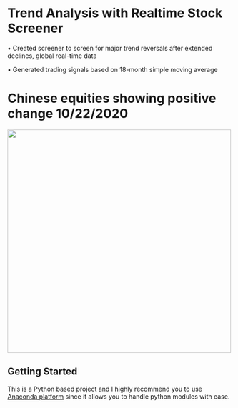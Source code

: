# Trend Analysis with Realtime Stock Screener

•	Created screener to screen for major trend reversals after extended declines, global real-time data

•	Generated trading signals based on 18-month simple moving average

# Chinese equities showing positive change 10/22/2020

<img src="https://github.com/ejenkins-001/Realtime-Stock-Screener/blob/master/Silver.JPG" height="500">

## Getting Started
This is a Python based project and I highly recommend you to use [Anaconda platform](https://www.anaconda.com/) since it allows you to handle python modules with ease. 
